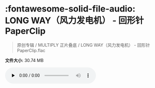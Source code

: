 # :fontawesome-solid-file-audio: LONG WAY（风力发电机） - 回形针PaperClip

> 原创专辑 / MULTIPLY 正片叠底 / LONG WAY（风力发电机） - 回形针PaperClip.flac

**文件大小**: 30.74 MB

<audio preload="none" controls><source src="https://file.hsyhx.top/原创专辑/MULTIPLY_正片叠底/LONG WAY（风力发电机） - 回形针PaperClip.flac" type="audio/mpeg">您的浏览器不支持此音频格式</audio>